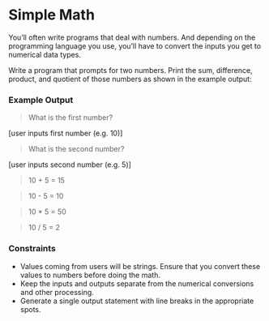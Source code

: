 # Simple Math
You’ll often write programs that deal with numbers. And depending on the
programming language you use, you’ll have to convert the inputs you get to
numerical data types.

Write a program that prompts for two numbers. Print the sum, difference, product, and quotient of those numbers as shown in the example output:

### **Example Output**
>  What is the first number?

[user inputs first number (e.g. 10)]

> What is the second number?

[user inputs second number (e.g. 5)]

> 10 + 5 = 15

> 10 - 5 = 10

> 10 * 5 = 50

> 10 / 5 = 2

### **Constraints**
- Values coming from users will be strings. Ensure that you convert these
values to numbers before doing the math.
- Keep the inputs and outputs separate from the numerical conversions and other
processing.
- Generate a single output statement with line breaks in the appropriate spots.